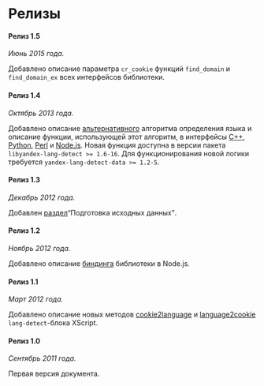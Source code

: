 # Релизы

#### Релиз 1.5

_Июнь 2015 года._

Добавлено описание параметра `cr_cookie` функций `find_domain` и `find_domain_ex` всех интерфейсов библиотеки.

#### Релиз 1.4

_Октябрь 2013 года._

Добавлено описание [альтернативного](lang-detect-descr.md#page-lang) алгоритма определения языка и описание функции, использующей этот алгоритм, в интерфейсы [C++](cplusplus-api.md#findWithoutDomain), [Python](python-api.md#m_findWithoutDomaine), [Perl](perl-api.md#m_find_without_domain) и [Node.js](nodejs-api.md#findWithoutDomain). Новая функция доступна в версии пакета `libyandex-lang-detect >= 1.6-16`. Для функционирования новой логики требуется `yandex-lang-detect-data >= 1.2-5`.

#### Релиз 1.3

_Декабрь 2012 года._

Добавлен [раздел](source-data.md)<q>Подготовка исходных данных</q>.

#### Релиз 1.2

_Ноябрь 2012 года._

Добавлено описание [биндинга](nodejs-api.md) библиотеки в Node.js.

#### Релиз 1.1

_Март 2012 года._

Добавлено описание новых методов [cookie2language](xscript-api.md#cookie2language) и [language2cookie](xscript-api.md#language2cookie) `lang-detect`-блока XScript.

#### Релиз 1.0

_Сентябрь 2011 года._

Первая версия документа.

